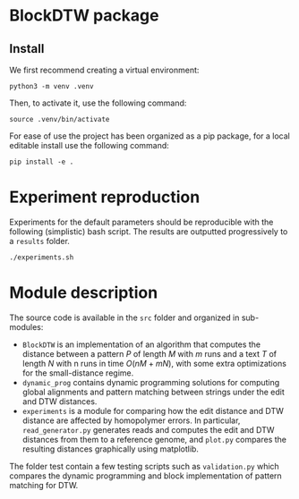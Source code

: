 # BlockDTW package

## Install

We first recommend creating a virtual environment:
```
python3 -m venv .venv
```
Then, to activate it, use the following command:
```
source .venv/bin/activate
```

For ease of use the project has been organized as a pip package, for a local editable install use the following command:

```
pip install -e .
```

# Experiment reproduction

Experiments for the default parameters should be reproducible with the following (simplistic) bash script. The results are outputted progressively to a `results` folder.

```
./experiments.sh
```

# Module description

The source code is available in the `src` folder and organized in sub-modules:

* `BlockDTW` is an implementation of an algorithm that computes the distance between a pattern $P$ of length $M$ with $m$ runs and a text $T$ of length $N$ with n runs in time $O(nM+mN)$, with some extra optimizations for the small-distance regime.  
* `dynamic_prog` contains dynamic programming solutions for computing global alignments and pattern matching between strings under the edit and DTW distances.
* `experiments` is a module for comparing how the edit distance and DTW distance are affected by homopolymer errors. In particular, `read_generator.py` generates reads and computes the edit and DTW distances from them to a reference genome, and `plot.py` compares the resulting distances graphically using matplotlib.

The folder test contain a few testing scripts such as `validation.py` which compares the dynamic programming and block implementation of pattern matching for DTW.
